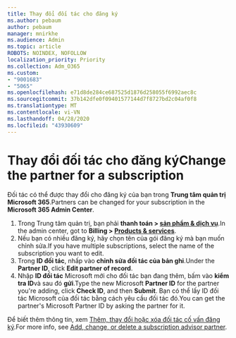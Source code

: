 ```yaml
---
title: Thay đổi đối tác cho đăng ký
ms.author: pebaum
author: pebaum
manager: mnirkhe
ms.audience: Admin
ms.topic: article
ROBOTS: NOINDEX, NOFOLLOW
localization_priority: Priority
ms.collection: Adm_O365
ms.custom:
- "9001683"
- "5065"
ms.openlocfilehash: e71d8de284ce687525d1876d258055f6992aec8c
ms.sourcegitcommit: 37b142dfe0f09401577144d7f8727bd2c04af0f8
ms.translationtype: MT
ms.contentlocale: vi-VN
ms.lasthandoff: 04/28/2020
ms.locfileid: "43930609"
---
```

# <a name="change-the-partner-for-a-subscription"></a><span data-ttu-id="5baed-102">Thay đổi đối tác cho đăng ký</span><span class="sxs-lookup"><span data-stu-id="5baed-102">Change the partner for a subscription</span></span>

<span data-ttu-id="5baed-103">Đối tác có thể được thay đổi cho đăng ký của bạn trong **Trung tâm quản trị Microsoft 365**.</span><span class="sxs-lookup"><span data-stu-id="5baed-103">Partners can be changed for your subscription in the **Microsoft 365 Admin Center**.</span></span>

1. <span data-ttu-id="5baed-104">Trong Trung tâm quản trị, bạn phải **thanh toán > [sản phẩm & dịch vụ](https://go.microsoft.com/fwlink/p/?linkid=842054)**.</span><span class="sxs-lookup"><span data-stu-id="5baed-104">In the admin center, got to **Billing > [Products & services](https://go.microsoft.com/fwlink/p/?linkid=842054)**.</span></span> 
2. <span data-ttu-id="5baed-105">Nếu bạn có nhiều đăng ký, hãy chọn tên của gói đăng ký mà bạn muốn chỉnh sửa.</span><span class="sxs-lookup"><span data-stu-id="5baed-105">If you have multiple subscriptions, select the name of the subscription you want to edit.</span></span> 
3. <span data-ttu-id="5baed-106">Trong **ID đối tác**, nhấp vào **chỉnh sửa đối tác của bản ghi**.</span><span class="sxs-lookup"><span data-stu-id="5baed-106">Under the **Partner ID**, click **Edit partner of record**.</span></span>
4. <span data-ttu-id="5baed-107">Nhập **ID đối tác** Microsoft mới cho đối tác bạn đang thêm, bấm vào **kiểm tra ID**và sau đó **gửi**.</span><span class="sxs-lookup"><span data-stu-id="5baed-107">Type the new Microsoft **Partner ID** for the partner you're adding, click **Check ID**, and then **Submit**.</span></span> <span data-ttu-id="5baed-108">Bạn có thể lấy ID đối tác Microsoft của đối tác bằng cách yêu cầu đối tác đó.</span><span class="sxs-lookup"><span data-stu-id="5baed-108">You can get the partner's Microsoft Partner ID by asking the partner for it.</span></span>

<span data-ttu-id="5baed-109">Để biết thêm thông tin, xem [Thêm, thay đổi hoặc xóa đối tác cố vấn đăng ký](https://docs.microsoft.com/microsoft-365/admin/misc/add-partner).</span><span class="sxs-lookup"><span data-stu-id="5baed-109">For more info, see [Add, change, or delete a subscription advisor partner](https://docs.microsoft.com/microsoft-365/admin/misc/add-partner).</span></span> 
